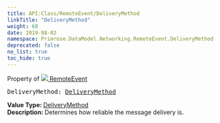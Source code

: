 ```yaml
---
title: API:Class/RemoteEvent/DeliveryMethod
linkTitle: "DeliveryMethod"
weight: 68
date: 2019-08-02
namespace: Primrose.DataModel.Networking.RemoteEvent.DeliveryMethod
deprecated: false
no_list: true
toc_hide: true
---
```

Property of <a href="/docs/api-reference/Class/RemoteEvent"><img src="/icons/silk/remote_event.png"/>&nbsp;RemoteEvent</a>
<pre class="method-declaration">
DeliveryMethod: <a class="type" href="/docs/api-reference/Enum/DeliveryMethod">DeliveryMethod</a></pre>
<b>Value Type: </b>
<a class="type" href="/docs/api-reference/Enum/DeliveryMethod">DeliveryMethod</a>
<br/>
<b>Description: </b>
Determines how reliable the message delivery is.

